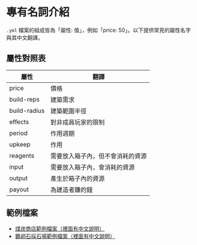 # 專有名詞介紹
`.yml` 檔案的組成皆為「屬性: 值」，例如「price: 50」。以下提供常見的屬性名字與其中文翻譯。

## 屬性對照表
| 屬性         | 翻譯 |
|--------------|----|
| price        |價格|
| build-reps   |建築需求|
| build-radius |建築範圍半徑|
| effects      |對非成員玩家的限制|
| period       |作用週期|
| upkeep       |作用|
| reagents     |需要放入箱子內，但不會消耗的資源|
| input        |需要放入箱子內，會消耗的資源|
| output       |產生於箱子內的資源|
| payout       |為建造者賺的錢|

## 範例檔案
- [煤炭商店範例檔案（裡面有中文說明）](coal_shop(煤炭商店).yml)
- [鵝卵石採石場範例檔案（裡面有中文說明）](cobble_quarry(鵝卵石採石場).yml)